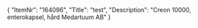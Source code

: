 {
  "ItemNr": "164096",
  "Title": "test",
  "Description": "Creon 10000, enterokapsel, hård Medartuum AB"
}